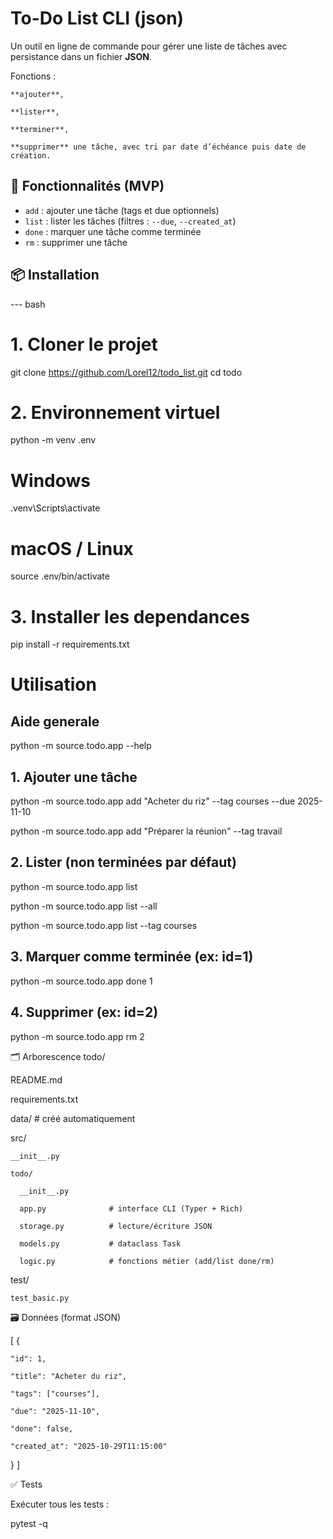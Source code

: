 # To-Do List CLI (json)

Un outil en ligne de commande pour gérer une liste de tâches avec persistance dans un fichier **JSON**.

Fonctions : 

    **ajouter**, 
    
    **lister**, 
    
    **terminer**, 
    
    **supprimer** une tâche, avec tri par date d’échéance puis date de création.

## 🚀 Fonctionnalités (MVP)

- `add` : ajouter une tâche (tags et due optionnels)
- `list` : lister les tâches (filtres : `--due`, `--created_at`)
- `done` : marquer une tâche comme terminée
- `rm` : supprimer une tâche

## 📦 Installation

--- bash
# 1. Cloner le projet

git clone https://github.com/Lorel12/todo_list.git
cd todo

# 2. Environnement virtuel
python -m venv .env
# Windows
.venv\Scripts\activate
# macOS / Linux
source .env/bin/activate

# 3. Installer les dependances
pip install -r requirements.txt

# Utilisation 

## Aide generale
python -m source.todo.app --help

## 1. Ajouter une tâche

python -m source.todo.app add "Acheter du riz" --tag courses --due 2025-11-10

python -m source.todo.app add "Préparer la réunion" --tag travail

## 2. Lister (non terminées par défaut)


python -m source.todo.app list

python -m source.todo.app list --all

python -m source.todo.app list --tag courses


## 3. Marquer comme terminée (ex: id=1)
python -m source.todo.app done 1

## 4. Supprimer (ex: id=2)
python -m source.todo.app rm 2

🗂️ Arborescence
todo/

  README.md
  
  requirements.txt
  
  data/                    # créé automatiquement
  
  src/
  
    __init__.py
    
    todo/
    
      __init__.py
      
      app.py              # interface CLI (Typer + Rich)
      
      storage.py          # lecture/écriture JSON
      
      models.py           # dataclass Task
      
      logic.py            # fonctions métier (add/list done/rm)
      
  test/
  
    test_basic.py

🗃️ Données (format JSON)

[
  {
  
    "id": 1,
    
    "title": "Acheter du riz",
    
    "tags": ["courses"],
    
    "due": "2025-11-10",
    
    "done": false,
    
    "created_at": "2025-10-29T11:15:00"
  }
]

✅ Tests

Exécuter tous les tests :

pytest -q
